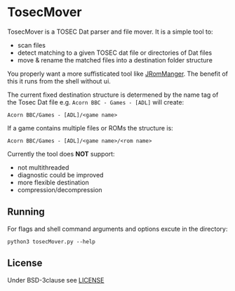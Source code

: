 TosecMover
==========

TosecMover is a TOSEC Dat parser and file mover. It is a simple tool to:
- scan files
- detect matching to a given TOSEC dat file or directories of Dat files
- move & rename the matched files into a destination folder structure

You properly want a more suffisticated tool like [JRomManger](https://github.com/optyfr/JRomManager).
The benefit of this it runs from the shell without ui.

The current fixed destination structure is determened
by the name tag of the Tosec Dat file e.g. `Acorn BBC - Games - [ADL]`
will create:

```
Acorn BBC/Games - [ADL]/<game name>
```

If a game contains multiple files or ROMs the structure is:

```
Acorn BBC/Games - [ADL]/<game name>/<rom name>
```

Currently the tool does **NOT** support:
- not multithreaded
- diagnostic could be improved
- more flexible destination
- compression/decompression

Running
-------

For flags and shell command arguments and options excute in the directory:

```
python3 tosecMover.py --help
```

License
-------

Under BSD-3clause see [LICENSE](./LICENSE)

